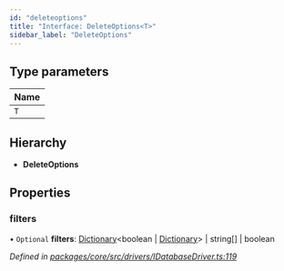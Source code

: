 ```yaml
---
id: "deleteoptions"
title: "Interface: DeleteOptions<T>"
sidebar_label: "DeleteOptions"
---
```


## Type parameters

Name |
------ |
`T` |

## Hierarchy

* **DeleteOptions**

## Properties

### filters

• `Optional` **filters**: [Dictionary](../index.md#dictionary)&#60;boolean \| [Dictionary](../index.md#dictionary)> \| string[] \| boolean

*Defined in [packages/core/src/drivers/IDatabaseDriver.ts:119](https://github.com/mikro-orm/mikro-orm/blob/18b580bb42/packages/core/src/drivers/IDatabaseDriver.ts#L119)*
